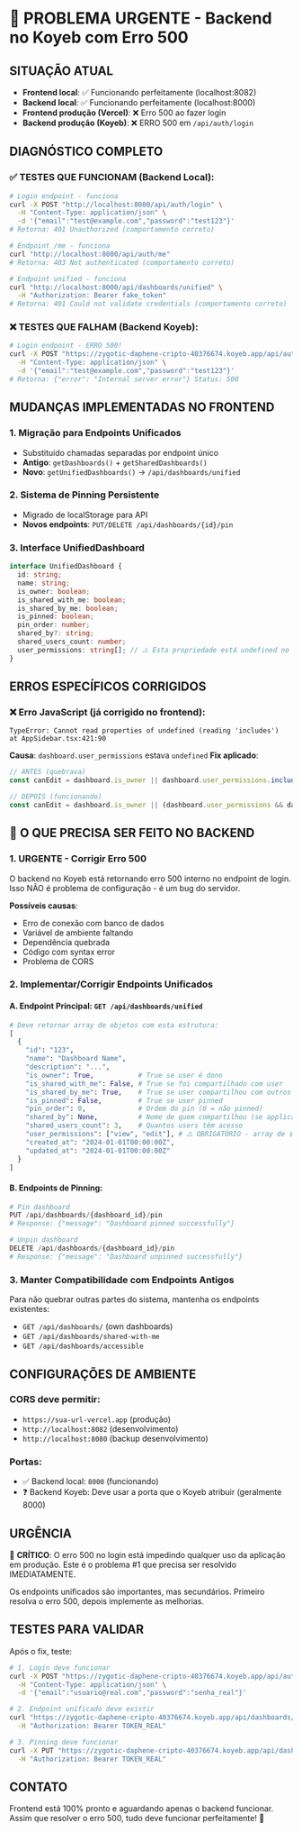 # 🚨 PROBLEMA URGENTE - Backend no Koyeb com Erro 500

## SITUAÇÃO ATUAL
- **Frontend local**: ✅ Funcionando perfeitamente (localhost:8082)
- **Backend local**: ✅ Funcionando perfeitamente (localhost:8000)
- **Frontend produção (Vercel)**: ❌ Erro 500 ao fazer login
- **Backend produção (Koyeb)**: ❌ ERRO 500 em `/api/auth/login`

## DIAGNÓSTICO COMPLETO

### ✅ TESTES QUE FUNCIONAM (Backend Local):
```bash
# Login endpoint - funciona
curl -X POST "http://localhost:8000/api/auth/login" \
  -H "Content-Type: application/json" \
  -d '{"email":"test@example.com","password":"test123"}'
# Retorna: 401 Unauthorized (comportamento correto)

# Endpoint /me - funciona
curl "http://localhost:8000/api/auth/me"
# Retorna: 403 Not authenticated (comportamento correto)

# Endpoint unified - funciona
curl "http://localhost:8000/api/dashboards/unified" \
  -H "Authorization: Bearer fake_token"
# Retorna: 401 Could not validate credentials (comportamento correto)
```

### ❌ TESTES QUE FALHAM (Backend Koyeb):
```bash
# Login endpoint - ERRO 500!
curl -X POST "https://zygotic-daphene-cripto-40376674.koyeb.app/api/auth/login" \
  -H "Content-Type: application/json" \
  -d '{"email":"test@example.com","password":"test123"}'
# Retorna: {"error": "Internal server error"} Status: 500
```

## MUDANÇAS IMPLEMENTADAS NO FRONTEND

### 1. **Migração para Endpoints Unificados**
- Substituído chamadas separadas por endpoint único
- **Antigo**: `getDashboards()` + `getSharedDashboards()`
- **Novo**: `getUnifiedDashboards()` → `/api/dashboards/unified`

### 2. **Sistema de Pinning Persistente**
- Migrado de localStorage para API
- **Novos endpoints**: `PUT/DELETE /api/dashboards/{id}/pin`

### 3. **Interface UnifiedDashboard**
```typescript
interface UnifiedDashboard {
  id: string;
  name: string;
  is_owner: boolean;
  is_shared_with_me: boolean;
  is_shared_by_me: boolean;
  is_pinned: boolean;
  pin_order: number;
  shared_by?: string;
  shared_users_count: number;
  user_permissions: string[]; // ⚠️ Esta propriedade está undefined no Koyeb
}
```

## ERROS ESPECÍFICOS CORRIGIDOS

### ❌ **Erro JavaScript (já corrigido no frontend)**:
```
TypeError: Cannot read properties of undefined (reading 'includes')
at AppSidebar.tsx:421:90
```

**Causa**: `dashboard.user_permissions` estava `undefined`
**Fix aplicado**:
```typescript
// ANTES (quebrava)
const canEdit = dashboard.is_owner || dashboard.user_permissions.includes('edit');

// DEPOIS (funcionando)
const canEdit = dashboard.is_owner || (dashboard.user_permissions && dashboard.user_permissions.includes('edit'));
```

## 🎯 O QUE PRECISA SER FEITO NO BACKEND

### 1. **URGENTE - Corrigir Erro 500**
O backend no Koyeb está retornando erro 500 interno no endpoint de login. Isso NÃO é problema de configuração - é um bug do servidor.

**Possíveis causas**:
- Erro de conexão com banco de dados
- Variável de ambiente faltando
- Dependência quebrada
- Código com syntax error
- Problema de CORS

### 2. **Implementar/Corrigir Endpoints Unificados**

#### **A. Endpoint Principal**: `GET /api/dashboards/unified`
```python
# Deve retornar array de objetos com esta estrutura:
[
  {
    "id": "123",
    "name": "Dashboard Name",
    "description": "...",
    "is_owner": True,           # True se user é dono
    "is_shared_with_me": False, # True se foi compartilhado com user
    "is_shared_by_me": True,    # True se user compartilhou com outros
    "is_pinned": False,         # True se user pinned
    "pin_order": 0,             # Ordem do pin (0 = não pinned)
    "shared_by": None,          # Nome de quem compartilhou (se applicable)
    "shared_users_count": 3,    # Quantos users têm acesso
    "user_permissions": ["view", "edit"], # ⚠️ OBRIGATÓRIO - array de strings
    "created_at": "2024-01-01T00:00:00Z",
    "updated_at": "2024-01-01T00:00:00Z"
  }
]
```

#### **B. Endpoints de Pinning**:
```python
# Pin dashboard
PUT /api/dashboards/{dashboard_id}/pin
# Response: {"message": "Dashboard pinned successfully"}

# Unpin dashboard
DELETE /api/dashboards/{dashboard_id}/pin
# Response: {"message": "Dashboard unpinned successfully"}
```

### 3. **Manter Compatibilidade com Endpoints Antigos**
Para não quebrar outras partes do sistema, mantenha os endpoints existentes:
- `GET /api/dashboards/` (own dashboards)
- `GET /api/dashboards/shared-with-me`
- `GET /api/dashboards/accessible`

## CONFIGURAÇÕES DE AMBIENTE

### **CORS** deve permitir:
- `https://sua-url-vercel.app` (produção)
- `http://localhost:8082` (desenvolvimento)
- `http://localhost:8080` (backup desenvolvimento)

### **Portas**:
- ✅ Backend local: `8000` (funcionando)
- ❓ Backend Koyeb: Deve usar a porta que o Koyeb atribuir (geralmente 8000)

## URGÊNCIA
🚨 **CRÍTICO**: O erro 500 no login está impedindo qualquer uso da aplicação em produção. Este é o problema #1 que precisa ser resolvido IMEDIATAMENTE.

Os endpoints unificados são importantes, mas secundários. Primeiro resolva o erro 500, depois implemente as melhorias.

## TESTES PARA VALIDAR

Após o fix, teste:
```bash
# 1. Login deve funcionar
curl -X POST "https://zygotic-daphene-cripto-40376674.koyeb.app/api/auth/login" \
  -H "Content-Type: application/json" \
  -d '{"email":"usuario@real.com","password":"senha_real"}'

# 2. Endpoint unificado deve existir
curl "https://zygotic-daphene-cripto-40376674.koyeb.app/api/dashboards/unified" \
  -H "Authorization: Bearer TOKEN_REAL"

# 3. Pinning deve funcionar
curl -X PUT "https://zygotic-daphene-cripto-40376674.koyeb.app/api/dashboards/ID_REAL/pin" \
  -H "Authorization: Bearer TOKEN_REAL"
```

## CONTATO
Frontend está 100% pronto e aguardando apenas o backend funcionar. Assim que resolver o erro 500, tudo deve funcionar perfeitamente! 🎯